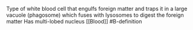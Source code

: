 Type of white blood cell that engulfs foreign matter and traps it in a large vacuole (phagosome) which fuses with lysosomes to digest the foreign matter
Has multi-lobed nucleus
[[Blood]]
#B-definition 
